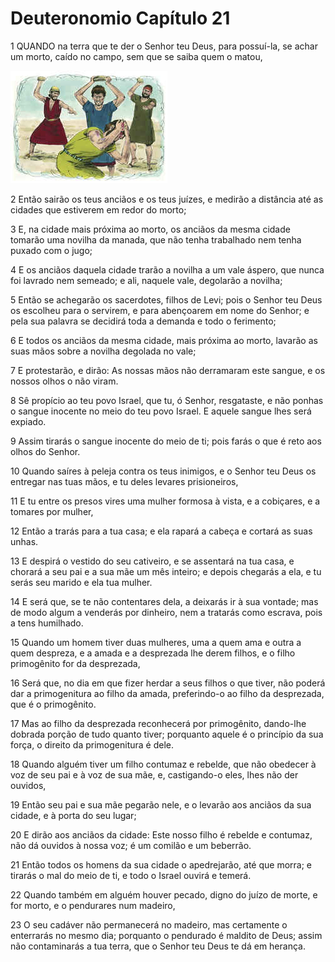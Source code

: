 # Deuteronomio Capítulo 21

1	QUANDO na terra que te der o Senhor teu Deus, para possuí-la, se achar um morto, caído no campo, sem que se saiba quem o matou,

![](.img/05_De_21_01_RG.jpg)

2	Então sairão os teus anciãos e os teus juízes, e medirão a distância até as cidades que estiverem em redor do morto;

3	E, na cidade mais próxima ao morto, os anciãos da mesma cidade tomarão uma novilha da manada, que não tenha trabalhado nem tenha puxado com o jugo;

4	E os anciãos daquela cidade trarão a novilha a um vale áspero, que nunca foi lavrado nem semeado; e ali, naquele vale, degolarão a novilha;

5	Então se achegarão os sacerdotes, filhos de Levi; pois o Senhor teu Deus os escolheu para o servirem, e para abençoarem em nome do Senhor; e pela sua palavra se decidirá toda a demanda e todo o ferimento;

6	E todos os anciãos da mesma cidade, mais próxima ao morto, lavarão as suas mãos sobre a novilha degolada no vale;

7	E protestarão, e dirão: As nossas mãos não derramaram este sangue, e os nossos olhos o não viram.

8	Sê propício ao teu povo Israel, que tu, ó Senhor, resgataste, e não ponhas o sangue inocente no meio do teu povo Israel. E aquele sangue lhes será expiado.

9	Assim tirarás o sangue inocente do meio de ti; pois farás o que é reto aos olhos do Senhor.

10	Quando saíres à peleja contra os teus inimigos, e o Senhor teu Deus os entregar nas tuas mãos, e tu deles levares prisioneiros,

11	E tu entre os presos vires uma mulher formosa à vista, e a cobiçares, e a tomares por mulher,

12	Então a trarás para a tua casa; e ela rapará a cabeça e cortará as suas unhas.

13	E despirá o vestido do seu cativeiro, e se assentará na tua casa, e chorará a seu pai e a sua mãe um mês inteiro; e depois chegarás a ela, e tu serás seu marido e ela tua mulher.

14	E será que, se te não contentares dela, a deixarás ir à sua vontade; mas de modo algum a venderás por dinheiro, nem a tratarás como escrava, pois a tens humilhado.

15	Quando um homem tiver duas mulheres, uma a quem ama e outra a quem despreza, e a amada e a desprezada lhe derem filhos, e o filho primogênito for da desprezada,

16	Será que, no dia em que fizer herdar a seus filhos o que tiver, não poderá dar a primogenitura ao filho da amada, preferindo-o ao filho da desprezada, que é o primogênito.

17	Mas ao filho da desprezada reconhecerá por primogênito, dando-lhe dobrada porção de tudo quanto tiver; porquanto aquele é o princípio da sua força, o direito da primogenitura é dele.

18	Quando alguém tiver um filho contumaz e rebelde, que não obedecer à voz de seu pai e à voz de sua mãe, e, castigando-o eles, lhes não der ouvidos,

19	Então seu pai e sua mãe pegarão nele, e o levarão aos anciãos da sua cidade, e à porta do seu lugar;

20	E dirão aos anciãos da cidade: Este nosso filho é rebelde e contumaz, não dá ouvidos à nossa voz; é um comilão e um beberrão.

21	Então todos os homens da sua cidade o apedrejarão, até que morra; e tirarás o mal do meio de ti, e todo o Israel ouvirá e temerá.

22	Quando também em alguém houver pecado, digno do juízo de morte, e for morto, e o pendurares num madeiro,

23	O seu cadáver não permanecerá no madeiro, mas certamente o enterrarás no mesmo dia; porquanto o pendurado é maldito de Deus; assim não contaminarás a tua terra, que o Senhor teu Deus te dá em herança.

